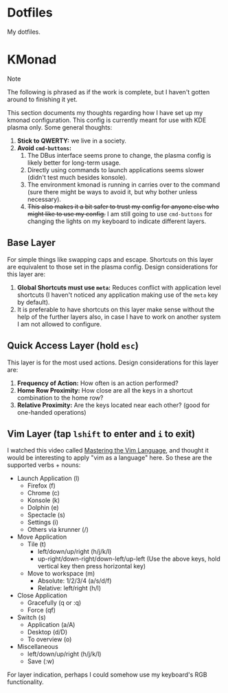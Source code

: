 # Dotfiles

My dotfiles.

# KMonad

> [!NOTE]
> The following is phrased as if the work is complete, but I haven't gotten around to finishing it yet.

This section documents my thoughts regarding how I have set up my kmonad configuration. This config is currently meant
for use with KDE plasma only. Some general thoughts:

1. **Stick to QWERTY:** we live in a society.
2. **Avoid `cmd-buttons`:**
    1. The DBus interface seems prone to change, the plasma config is likely better for long-term usage.
    2. Directly using commands to launch applications seems slower (didn't test much besides konsole).
    3. The environment kmonad is running in carries over to the command (sure there might be ways to avoid it, but why
       bother unless necessary).
    4. ~~This also makes it a bit safer to trust my config for anyone else who might like to use my config.~~ I am still
       going to use `cmd-buttons` for changing the lights on my keyboard to indicate different layers.

## Base Layer

For simple things like swapping caps and escape. Shortcuts on this layer are equivalent to those set in the plasma
config. Design considerations for this layer are:

1. **Global Shortcuts must use `meta`:** Reduces conflict with application level shortcuts (I haven't noticed any
   application making use of the `meta` key by default).
2. It is preferable to have shortcuts on this layer make sense without the help of the further layers also, in case I
   have to work on another system I am not allowed to configure.

## Quick Access Layer (hold `esc`)

This layer is for the most used actions. Design considerations for this layer are:

1. **Frequency of Action:** How often is an action performed?
2. **Home Row Proximity:** How close are all the keys in a shortcut combination to the home row?
3. **Relative Proximity:** Are the keys located near each other? (good for one-handed operations)

## Vim Layer (tap `lshift` to enter and `i` to exit)

I watched this video called [Mastering the Vim Language](https://youtu.be/wlR5gYd6um0), and thought it would be
interesting to apply "vim as a language" here. So these are the supported verbs + nouns:

- Launch Application (l)
    - Firefox (f)
    - Chrome (c)
    - Konsole (k)
    - Dolphin (e)
    - Spectacle (s)
    - Settings (i)
    - Others via krunner (/)
- Move Application
    - Tile (t)
        - left/down/up/right (h/j/k/l)
        - up-right/down-right/down-left/up-left (Use the above keys, hold vertical key then press horizontal key)
    - Move to workspace (m)
        - Absolute: 1/2/3/4 (a/s/d/f)
        - Relative: left/right (h/l)
- Close Application
    - Gracefully (q or :q)
    - Force (qf)
- Switch (s)
    - Application (a/A)
    - Desktop (d/D)
    - To overview (o)
- Miscellaneous
    - left/down/up/right (h/j/k/l)
    - Save (:w)

For layer indication, perhaps I could somehow use my keyboard's RGB functionality.
